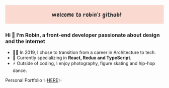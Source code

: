 ![Banner](https://github.com/robinnong/robinnong/blob/master/git_banner.jpg)

### Hi 👋 I’m Robin, a front-end developer passionate about design and the internet
 
- 👩‍💻 In 2019, I chose to transition from a career in Architecture to tech.
- 🌱 Currently specializing in <b>React, Redux and TypeScript</b>.
- ⚡ Outside of coding, I enjoy photography, figure skating and hip-hop dance.  

Personal Portfolio ✨<a href="https://www.robinnong.com/">HERE</a>✨
